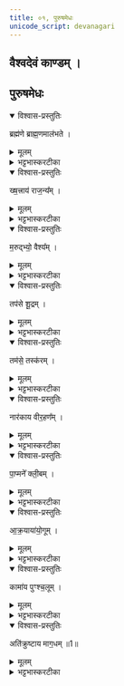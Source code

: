 ```yaml
---
title: ०१, पुरुषमेधः  
unicode_script: devanagari
---
```

##  वैश्वदेवं काण्डम् ।  
##  पुरुषमेधः
<details open><summary>विश्वास-प्रस्तुतिः</summary>

ब्रह्म॑णे ब्राह्म॒णमाल॑भते ।  
</details>

<details><summary>मूलम्</summary>

ब्रह्म॑णे ब्राह्म॒णमाल॑भते ।  
</details>

<details><summary>भट्टभास्करटीका</summary>

1अस्ति पुरुषमेधः पञ्चाहः । तत्रैते पुरुषाः पशवः विधीयन्ते - ब्रह्मणे ब्राह्मणमालभत इत्यादि ॥ चतुर्थ्यन्ता देवताः । द्वितीयान्ताः पशवः । ते च पर्यग्निकृता उत्सृज्यन्ते । वैश्वदेवं काण्डम् ।  
ब्रह्मणे ब्रह्मवर्चसाय ब्राह्मणं ब्राह्मजातिवर्णजं ब्रह्मवर्चस्वन्तम् ।  
</details>

<details open><summary>विश्वास-प्रस्तुतिः</summary>

ख्ष॒त्त्राय॑ राज॒न्य᳚म् ।  
</details>

<details><summary>मूलम्</summary>

ख्ष॒त्त्राय॑ राज॒न्य᳚म् ।  
</details>

<details><summary>भट्टभास्करटीका</summary>

क्षत्त्राय क्षतात् त्रायकाय बलाय राजन्यं क्षत्रियजातिं महाबलम् । 'राज्ञोऽपत्ये जातिग्रहणम्' इति नापत्यमात्रं राजन्यः ।  
</details>

<details open><summary>विश्वास-प्रस्तुतिः</summary>

म॒रुद्भ्यो॒ वैश्य᳚म् ।  
</details>

<details><summary>मूलम्</summary>

म॒रुद्भ्यो॒ वैश्य᳚म् ।  
</details>

<details><summary>भट्टभास्करटीका</summary>

मरुतो देवानां विशः तेभ्यः वैश्यं वैश्यजातीयम्, उभयोर्विट्त्वात् ।  
</details>

<details open><summary>विश्वास-प्रस्तुतिः</summary>

तप॑से शू॒द्रम् ।  
</details>

<details><summary>मूलम्</summary>

तप॑से शू॒द्रम् ।  
</details>

<details><summary>भट्टभास्करटीका</summary>

तपः कृच्छ्रादिदुःखहेतुः तस्मै शूद्रं शूद्रजातीयं दुःखजीविनम् ।  
</details>

<details open><summary>विश्वास-प्रस्तुतिः</summary>

तम॑से॒ तस्क॑रम् ।  
</details>

<details><summary>मूलम्</summary>

तम॑से॒ तस्क॑रम् ।  
</details>

<details><summary>भट्टभास्करटीका</summary>

तमसे ध्वान्ताय तस्करं चोरं, तमःप्रियत्वात्तस्करस्य । 'तद्बृहतोः करपत्योः चोरदेवतयोः सुट्तलोपश्च' इति सुट् ।  
</details>

<details open><summary>विश्वास-प्रस्तुतिः</summary>

नार॑काय वीर॒हण᳚म् ।  
</details>

<details><summary>मूलम्</summary>

नार॑काय वीर॒हण᳚म् ।  
</details>

<details><summary>भट्टभास्करटीका</summary>

नारकाय नरकाय । स्वार्थे बिदादित्वादञ् । नरकाध्यक्षाय वीरहणं वैदिकाग्र्युत्सादिनं नरकगामिनां मुख्यम् । ़
</details>

<details open><summary>विश्वास-प्रस्तुतिः</summary>

पा॒प्मने᳚ क्ली॒बम् ।  
</details>

<details><summary>मूलम्</summary>

पा॒प्मने᳚ क्ली॒बम् ।  
</details>

<details><summary>भट्टभास्करटीका</summary>

पाप्मने क्लीबं अपगतपुंस्त्वं पापिष्ठम् ।  
</details>

<details open><summary>विश्वास-प्रस्तुतिः</summary>

आ॒क्र॒याया॑यो॒गूम् ।  
</details>

<details><summary>मूलम्</summary>

आ॒क्र॒याया॑यो॒गूम् ।  
</details>

<details><summary>भट्टभास्करटीका</summary>

आक्रयाय सर्वतः क्रेत्रे अयोगूं अशास्त्रीययोगात् स्वयमेव भर्तारं गृहीतवतीं स्त्रीम् । आकारस्य छान्दस ऊकारः । ऊञ्वा छान्दसः ।  
अति॑क्रुष्टाय माग॒धम् ॥1॥  
सा इह स्वयमेवात्मानं दत्वा भर्तारं क्रीणाति । वर्णसंकरजोऽयोगूरिति केचिन् ।  
</details>

<details open><summary>विश्वास-प्रस्तुतिः</summary>

कामा॑य पुꣳश्च॒लूम् ।  
</details>

<details><summary>मूलम्</summary>

कामा॑य पुꣳश्च॒लूम् ।  
</details>

<details><summary>भट्टभास्करटीका</summary>

कामाय इच्छायै पुंश्चलूं साधारणस्त्रीं, सा हि कामेन पुंसि चलति । पर्वूवच्छान्दस ऊकारः, ऊञ्वा ।  
</details>

<details open><summary>विश्वास-प्रस्तुतिः</summary>

अति॑क्रुष्टाय माग॒धम् ॥1॥  
</details>

<details><summary>मूलम्</summary>

अति॑क्रुष्टाय माग॒धम् ॥1॥  
</details>

<details><summary>भट्टभास्करटीका</summary>

अतिक्रुष्टाय १ अतिक्षिप्ताय पुंश्चल्या अपि निन्दिताय मागधं मगधदेश भवं निन्दिताचारं, ब्राह्मण्यां वैश्यैन जातो धूर्तो मागध इत्येके ॥


इति तैत्तिरीयब्राह्मणभाष्ये तृतीये चतुर्थे पुरुषमेधे प्रथमोऽनुवाकः ॥  

</details>

